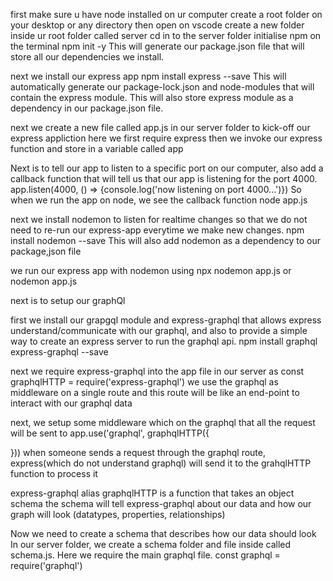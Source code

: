 first make sure u have node installed on ur computer
create a root folder on your desktop or any directory
then open on vscode
create a new folder inside ur root folder called server
cd in to the server folder
initialise npm on the terminal
npm init -y
This will generate our package.json file that will store all our dependencies we install.

next we install our express app
npm install express --save
This will automatically generate our package-lock.json and node-modules that will contain the express module.
This will also store express module as a dependency in our package.json file. 

next we create a new file called app.js in our server folder to kick-off our express appliction
here we first require express
then we invoke our express function and store in a variable called app


Next is to tell our app to listen to a specific port on our computer, also add a callback function that will tell us that our app is listening for the port 4000.
app.listen(4000, () => {console.log('now listening on port 4000...')})
So when we run the app on node, we see the callback function
node app.js

next we install nodemon to listen for realtime changes so that we do not need to re-run our express-app everytime we make new changes. 
npm install nodemon --save
This will also add nodemon as a dependency to our package,json file

we run our express app with nodemon using
npx nodemon app.js
or nodemon app.js

next is to setup our graphQl

first we install our grapgql module  and express-graphql that allows express understand/communicate with our graphql, and also to provide a simple way to create an express server to run the graphql api.
npm install graphql express-graphql --save


next we require express-graphql into the app file in our server as
const graphqlHTTP = require('express-graphql')
we use the graphql as middleware on a single route and this route will be like an end-point to interact with our graphql data

next, we setup some middleware which on the graphql that all the request will be sent to
app.use('graphql', graphqlHTTP({

}))
when someone sends a request through the graphql route, express(which do not understand graphql) will send it to the grahqlHTTP function to process it 

express-graphql alias graphqlHTTP is a function that takes an object schema
the schema will tell express-graphql about our data and how our graph will look (datatypes, properties, relationships)

Now we need to create a schema that describes how our data should look
In our server folder, we create a schema folder and file inside called schema.js.
Here we require the main graphql file. 
const graphql = require('graphql') 